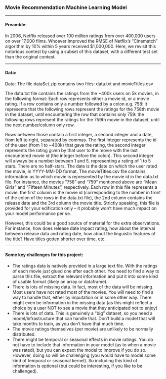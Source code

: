 ### Movie Recommendation Machine Learning Model

---

#### Preamble:

In 2006, Netflix released over 100 million ratings from over 400,000 users on over 17,000 films. Whoever improved the RMSE of Netflix’s “Cinematch” algorithm by 10% within 5 years received $1,000,000. Here, we revisit this notorious contest by using a subset of this dataset, with a different test set than the original contest.

---

#### Data:

Data: The file dataSet.zip contains two files: data.txt and movieTitles.csv

The data.txt file contains the ratings from the ~400k users on 5k movies, in the following format: Each row represents either a movie id, or a movie rating. If a row contains only a number followed by a colon e.g.
758:
it represents that the following rows represent the ratings for the 758th movie in the dataset, until
encountering the row that contains only
759:
the following rows represent the ratings for the 759th movie in the dataset, until the next number/column only row.

Rows between those contain a first integer, a second integer and a date, from left to right, separated by commas. The first integer represents the id of the user (from 1 to ~400k) that gave the rating, the second integer represents the rating given by that user to the movie with the last encountered movie id (the integer before the colon). This second integer will always be a number between 1 and 5, representing a rating of 1 to 5 stars. There are no half-stars. The date is the date on which the user rated the movie, in YYYY-MM-DD format. The movieTitles.csv file contains information as to which movie is represented by the movie id in the data.txt file. For instance, the movies “758” and “759” mentioned above are “Mean Girls” and “Fifteen Minutes”, respectively. Each row in this file represents a movie, the first column is the movie id (corresponding to the number in front of the colon of the rows in the data.txt file), the 2nd column contains the release date and the 3rd column the movie title. Strictly speaking, this file is provided for your edification only – it probably won’t have much impact on your model performance per se.

However, this could be a good source of material for the extra observations. For instance, how
does release date impact rating, how about the interval between release data and rating date, how
about the linguistic features of the title? Have titles gotten shorter over time, etc.

---

#### Some key challenges for this project:

- The ratings data is natively provided in a large text file. With the ratings of each movie just glued one after each other. You need to find a way to parse this file, extract the relevant information and put it into some kind of usable format (likely an array or dataframe).
- There is lots of missing data. In fact, most of the data will be missing. Most users have not rated most of the movies. You will need to find a way to handle that, either by imputation or in some other way. There might even be information in the missing data (as this might reflect a choice by a user NOT to see a movie that they anticipated not to enjoy)
- There is lots of data. This is genuinely a “big” dataset, so you need a model/infrastructure that can handle that. Don’t build a model that will take months to train, as you don’t have that much time.
- The movie ratings themselves (per movie) are unlikely to be normally distributed.
- There might be temporal or seasonal effects in movie ratings. You do not have to include that information in your model (as to when a movie was rated), but you can expect the model to improve if you do so. However, doing so will be challenging (you would have to model some kind of temporal or seasonal kernel). So including this kind of information is optional (but could be interesting, if you like to be challenged).
